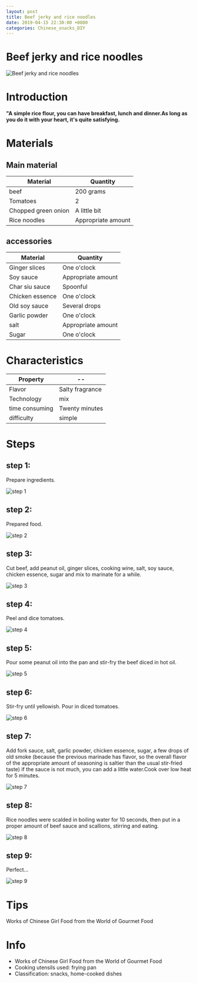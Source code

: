 ```yaml
---
layout: post
title: Beef jerky and rice noodles
date: 2019-04-15 22:30:00 +0800
categories: Chinese_snacks_DIY
---
```


# Beef jerky and rice noodles

![Beef jerky and rice noodles]({{site.baseurl}}/img/405784/405784.jpg)

# Introduction

**"A simple rice flour, you can have breakfast, lunch and dinner.As long as you do it with your heart, it's quite satisfying.**

# Materials


## Main material

Material|Quantity
--|--
beef|200 grams
Tomatoes|2
Chopped green onion|A little bit
Rice noodles|Appropriate amount

## accessories

Material|Quantity
--|--
Ginger slices|One o'clock
Soy sauce|Appropriate amount
Char siu sauce|Spoonful
Chicken essence|One o'clock
Old soy sauce|Several drops
Garlic powder|One o'clock
salt|Appropriate amount
Sugar|One o'clock

# Characteristics

Property|--
--|--
Flavor|Salty fragrance
Technology|mix
time consuming|Twenty minutes
difficulty|simple

# Steps

## step 1:

Prepare ingredients.

![step 1]({{site.baseurl}}/img/405784/1.jpg)

## step 2:

Prepared food.

![step 2]({{site.baseurl}}/img/405784/2.jpg)

## step 3:

Cut beef, add peanut oil, ginger slices, cooking wine, salt, soy sauce, chicken essence, sugar and mix to marinate for a while.

![step 3]({{site.baseurl}}/img/405784/3.jpg)

## step 4:

Peel and dice tomatoes.

![step 4]({{site.baseurl}}/img/405784/4.jpg)

## step 5:

Pour some peanut oil into the pan and stir-fry the beef diced in hot oil.

![step 5]({{site.baseurl}}/img/405784/5.jpg)

## step 6:

Stir-fry until yellowish. Pour in diced tomatoes.

![step 6]({{site.baseurl}}/img/405784/6.jpg)

## step 7:

Add fork sauce, salt, garlic powder, chicken essence, sugar, a few drops of old smoke (because the previous marinade has flavor, so the overall flavor of the appropriate amount of seasoning is saltier than the usual stir-fried taste) if the sauce is not much, you can add a little water.Cook over low heat for 5 minutes.

![step 7]({{site.baseurl}}/img/405784/7.jpg)

## step 8:

Rice noodles were scalded in boiling water for 10 seconds, then put in a proper amount of beef sauce and scallions, stirring and eating.

![step 8]({{site.baseurl}}/img/405784/8.jpg)

## step 9:

Perfect...

![step 9]({{site.baseurl}}/img/405784/9.jpg)

# Tips

Works of Chinese Girl Food from the World of Gourmet Food

# Info

- Works of Chinese Girl Food from the World of Gourmet Food
- Cooking utensils used: frying pan
- Classification: snacks, home-cooked dishes